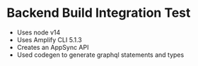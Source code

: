 # Backend Build Integration Test 

- Uses node v14
- Uses Amplify CLI 5.1.3
- Creates an AppSync API
- Used codegen to generate graphql statements and types